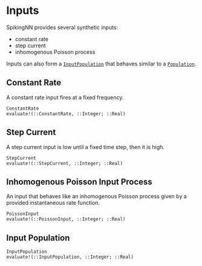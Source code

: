 # Inputs

SpikingNN provides several synthetic inputs:
- constant rate
- step current
- inhomogenous Poisson process

Inputs can also form a [`InputPopulation`](@ref) that behaves similar to a [`Population`](@ref).

## Constant Rate

A constant rate input fires at a fixed frequency.

```@docs
ConstantRate
evaluate!(::ConstantRate, ::Integer; ::Real)
```

## Step Current

A step current input is low until a fixed time step, then it is high.

```@docs
StepCurrent
evaluate!(::StepCurrent, ::Integer; ::Real)
```

## Inhomogenous Poisson Input Process

An input that behaves like an inhomogenous Poisson process given by a provided instantaneous rate function.

```@docs
PoissonInput
evaluate!(::PoissonInput, ::Integer; ::Real)
```

## Input Population

```@docs
InputPopulation
evaluate!(::InputPopulation, ::Integer; ::Real)
```